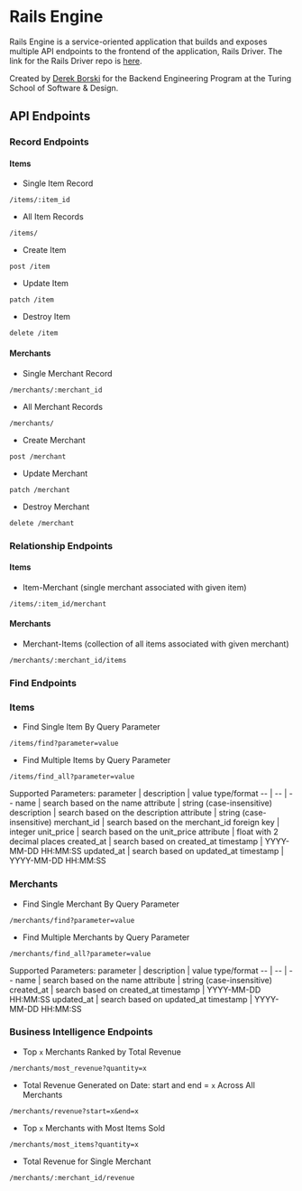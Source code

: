 # Rails Engine

Rails Engine is a service-oriented application that builds and exposes multiple API endpoints to the frontend of the application, Rails Driver. The link for the Rails Driver repo is [here](https://github.com/dborski/rails_driver).

Created by [Derek Borski](https://github.com/dborski) for the Backend Engineering Program at the Turing School of Software & Design.

## API Endpoints

### Record Endpoints

#### Items

- Single Item Record
```
/items/:item_id
```
- All Item Records
```
/items/
```
- Create Item
```
post /item
```
- Update Item
```
patch /item
```
- Destroy Item
```
delete /item
```

#### Merchants

- Single Merchant Record
```
/merchants/:merchant_id
```
- All Merchant Records
```
/merchants/
```
- Create Merchant
```
post /merchant
```
- Update Merchant
```
patch /merchant
```
- Destroy Merchant
```
delete /merchant
```

### Relationship Endpoints

#### Items

- Item-Merchant (single merchant associated with given item)
```
/items/:item_id/merchant
```

#### Merchants

- Merchant-Items (collection of all items associated with given merchant)
```
/merchants/:merchant_id/items
```

### Find Endpoints

### Items

- Find Single Item By Query Parameter
```
/items/find?parameter=value
```
- Find Multiple Items by Query Parameter
```
/items/find_all?parameter=value
```
Supported Parameters:
parameter | description | value type/format
-- | -- | --
name | search based on the name attribute | string (case-insensitive)
description | search based on the description attribute | string (case-insensitive)
merchant_id | search based on the merchant_id foreign key | integer
unit_price | search based on the unit_price attribute | float with 2 decimal places
created_at | search based on created_at timestamp | YYYY-MM-DD HH:MM:SS
updated_at | search based on updated_at timestamp | YYYY-MM-DD HH:MM:SS


### Merchants

- Find Single Merchant By Query Parameter
```
/merchants/find?parameter=value
```
- Find Multiple Merchants by Query Parameter
```
/merchants/find_all?parameter=value
```
Supported Parameters:
parameter | description | value type/format
-- | -- | --
name | search based on the name attribute | string (case-insensitive)
created_at | search based on created_at timestamp | YYYY-MM-DD HH:MM:SS
updated_at | search based on updated_at timestamp | YYYY-MM-DD HH:MM:SS
### Business Intelligence Endpoints

- Top `x` Merchants Ranked by Total Revenue
```
/merchants/most_revenue?quantity=x
```
- Total Revenue Generated on Date: start and end = `x` Across All Merchants
```
/merchants/revenue?start=x&end=x
```
- Top `x` Merchants with Most Items Sold
```
/merchants/most_items?quantity=x
```
- Total Revenue for Single Merchant
```
/merchants/:merchant_id/revenue
```
